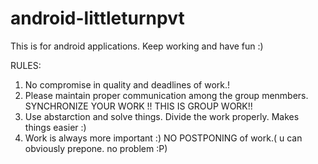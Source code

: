 android-littleturnpvt
=====================

This is for android applications. Keep working and have fun :)

RULES:

1. No compromise in quality and deadlines of work.!
2. Please maintain proper communication among the group menmbers. SYNCHRONIZE YOUR WORK !! THIS IS GROUP WORK!!
3. Use abstarction and solve things. Divide the work properly. Makes things easier :)
4. Work is always more important :) NO POSTPONING of work.( u can obviously prepone. no problem :P) 
